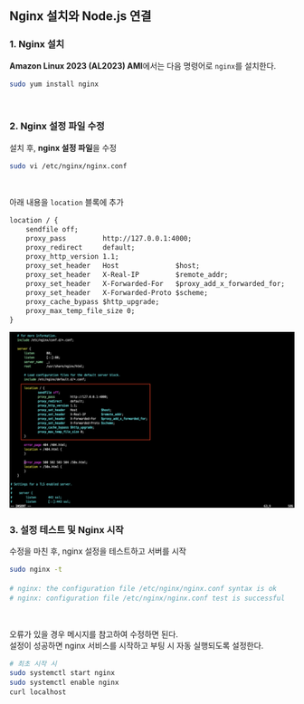 ## Nginx 설치와 Node.js 연결

### 1. Nginx 설치

**Amazon Linux 2023 (AL2023) AMI**에서는 다음 명령어로 `nginx`를 설치한다.

```bash
sudo yum install nginx
```

<br />

### 2. Nginx 설정 파일 수정

설치 후, **nginx 설정 파일**을 수정

```bash
sudo vi /etc/nginx/nginx.conf
```

<br />

아래 내용을 `location` 블록에 추가

```
location / {
    sendfile off;
    proxy_pass         http://127.0.0.1:4000;
    proxy_redirect     default;
    proxy_http_version 1.1;
    proxy_set_header   Host              $host;
    proxy_set_header   X-Real-IP         $remote_addr;
    proxy_set_header   X-Forwarded-For   $proxy_add_x_forwarded_for;
    proxy_set_header   X-Forwarded-Proto $scheme;
    proxy_cache_bypass $http_upgrade;
    proxy_max_temp_file_size 0;
}
```

<img src="./images/nginx-conf.png" alt="Nginx Conf" />
<br />

### 3. 설정 테스트 및 Nginx 시작

수정을 마친 후, nginx 설정을 테스트하고 서버를 시작

```bash
sudo nginx -t

# nginx: the configuration file /etc/nginx/nginx.conf syntax is ok
# nginx: configuration file /etc/nginx/nginx.conf test is successful
```

<br />

오류가 있을 경우 메시지를 참고하여 수정하면 된다.
<br />
설정이 성공하면 nginx 서비스를 시작하고 부팅 시 자동 실행되도록 설정한다.

```bash
# 최초 시작 시
sudo systemctl start nginx
sudo systemctl enable nginx
curl localhost
```
